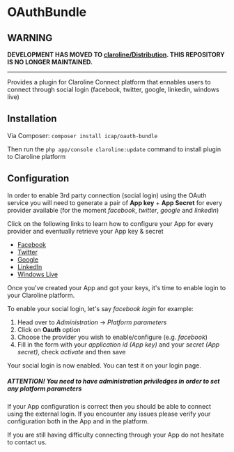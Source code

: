 OAuthBundle
============

WARNING
-------

**DEVELOPMENT HAS MOVED TO [claroline/Distribution](http://github.com/claroline/Distribution). THIS REPOSITORY IS NO LONGER MAINTAINED.**

--------

Provides a plugin for Claroline Connect platform that ennables users to connect through social login (facebook, twitter, google, linkedin, windows live)

Installation
-------------

Via Composer:
    ```
        composer install icap/oauth-bundle
    ```

Then run the `php app/console claroline:update` command to install plugin to Claroline platform

Configuration
--------------

In order to enable 3rd party connection (social login) using the OAuth service you will need to generate a pair of **App key** + **App Secret** for every provider available (for the moment _facebook_, _twitter_, _google_ and _linkedin_)

Click on the following links to learn how to configure your App for every provider and eventually retrieve your App key & secret

- [Facebook](Resources/doc/facebookAppConfig.md)
- [Twitter](Resources/doc/twitterAppConfig.md)
- [Google](Resources/doc/googleAppConfig.md)
- [LinkedIn](Resources/doc/linkedinAppConfig.md)
- [Windows Live](Resources/doc/windowsAppConfig.md)

Once you've created your App and got your keys, it's time to enable login to your Claroline platform.

To enable your social login, let's say _facebook login_ for example:

1. Head over to _Administration_ -> _Platform parameters_
2. Click on **Oauth** option
3. Choose the provider you wish to enable/configure (e.g. _facebook_)
4. Fill in the form with your _application id (App key)_ and your _secret (App secret)_, check _activate_ and then save

Your social login is now enabled. You can test it on your login page.

##### ATTENTION! You need to have administration priviledges in order to set any platform parameters

If your App configuration is correct then you should be able to connect using the external login. If you encounter any issues please verify your configuration both in the App and in the platform.

If you are still having difficulty connecting through your App do not hesitate to contact us.
